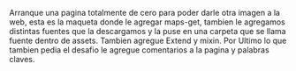 Arranque una pagina totalmente de cero para poder darle otra imagen a la web, esta es la maqueta donde le agregar maps-get, tambien le agregamos 
distintas fuentes que la descargamos y la puse en una carpeta que se llama fuente dentro de assets.
Tambien agregue Extend y mixin. Por Ultimo lo que tambien pedia el desafio le agregue comentarios a la pagina y palabras claves.